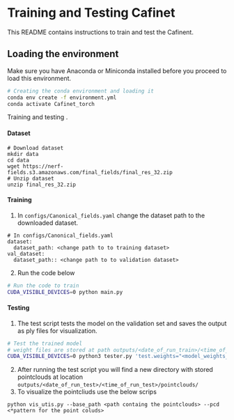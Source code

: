# Training and Testing Cafinet 

This README contains instructions to train and test the Cafinent.



## Loading the environment

Make sure you have Anaconda or Miniconda installed before you proceed to load this environment.

```bash
# Creating the conda environment and loading it
conda env create -f environment.yml
conda activate Cafinet_torch
```

Training and testing .

#### Dataset
```
# Download dataset
mkdir data
cd data
wget https://nerf-fields.s3.amazonaws.com/final_fields/final_res_32.zip
# Unzip dataset
unzip final_res_32.zip
```
#### Training

1. In `configs/Canonical_fields.yaml` change the dataset path to the downloaded dataset.

```
# In configs/Canonical_fields.yaml
dataset:
  dataset_path: <change path to to training dataset>
val_dataset:
  dataset_path:: <change path to to validation dataset>
```

2. Run the code below

```bash
# Run the code to train
CUDA_VISIBLE_DEVICES=0 python main.py
```

#### Testing

1. The test script tests the model on the validation set and saves the output as ply files for visualization.

```bash
# Test the trained model
# weight files are stored at path outputs/<date_of_run_train>/<time_of_run_train>/checkpoints/ 
CUDA_VISIBLE_DEVICES=0 python3 tester.py 'test.weights="<model_weights_path>"' 'test.skip=1'
```

2. After running the test script you will find a new directory with stored pointclouds at location `outputs/<date_of_run_test>/<time_of_run_test>/pointclouds/`
3. To visualize the pointcliuds use the below scrips
```
python vis_utis.py --base_path <path containg the pointclouds> --pcd <*pattern for the point coluds>
```
